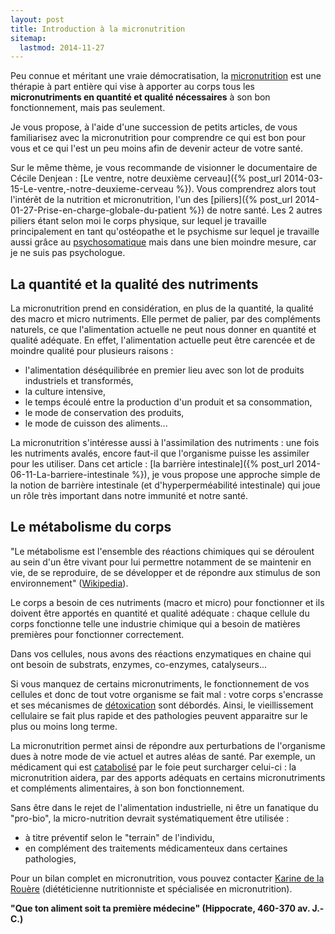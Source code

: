 ```yaml
---
layout: post
title: Introduction à la micronutrition
sitemap:
  lastmod: 2014-11-27
---
```


Peu connue et méritant une vraie démocratisation, la [micronutrition](http://fr.wikipedia.org/wiki/Micronutrition) est une thérapie à part entière
qui vise à apporter au corps tous les **micronutriments en quantité et qualité nécessaires** à son bon fonctionnement, mais pas seulement.

Je vous propose, à l'aide d'une succession de petits articles, de vous familiarisez avec la micronutrition pour comprendre ce qui est bon pour vous
et ce qui l'est un peu moins afin de devenir acteur de votre santé.

Sur le même thème, je vous recommande de visionner le documentaire de Cécile Denjean : [Le ventre, notre deuxième cerveau]({% post_url 2014-03-15-Le-ventre,-notre-deuxieme-cerveau %}).
Vous comprendrez alors tout l'intérêt de la nutrition et micronutrition, l'un des [piliers]({% post_url 2014-01-27-Prise-en-charge-globale-du-patient %}) de notre santé.
Les 2 autres piliers étant selon moi le corps physique, sur lequel je travaille principalement en tant qu'ostéopathe
et le psychisme sur lequel je travaille aussi grâce au [psychosomatique](https://fr.wikipedia.org/wiki/Psychosomatique) mais dans une bien moindre mesure, car je ne suis pas psychologue.

## La quantité et la qualité des nutriments

La micronutrition prend en considération, en plus de la quantité, la qualité des macro et micro nutriments.
Elle permet de palier, par des compléments naturels, ce que l'alimentation actuelle ne peut nous donner en quantité et qualité adéquate.
En effet, l'alimentation actuelle peut être carencée et de moindre qualité pour plusieurs raisons :

- l'alimentation déséquilibrée en premier lieu avec son lot de produits industriels et transformés, 
- la culture intensive,
- le temps écoulé entre la production d'un produit et sa consommation,
- le mode de conservation des produits,
- le mode de cuisson des aliments...

La micronutrition s'intéresse aussi à l'assimilation des nutriments :
une fois les nutriments avalés, encore faut-il que l'organisme puisse les assimiler pour les utiliser.
Dans cet article : [la barrière intestinale]({% post_url 2014-06-11-La-barriere-intestinale %}),
je vous propose une approche simple de la notion de barrière intestinale
(et d'hyperperméabilité intestinale) qui joue un rôle très important dans notre immunité et notre santé.

## Le métabolisme du corps

"Le métabolisme est l'ensemble des réactions chimiques qui se déroulent au sein d'un être vivant pour lui permettre
notamment de se maintenir en vie, de se reproduire, de se développer et de répondre aux stimulus de son environnement"
([Wikipedia](https://fr.wikipedia.org/wiki/M%C3%A9tabolisme)).

Le corps a besoin de ces nutriments (macro et micro) pour fonctionner et ils doivent être apportés en quantité et qualité adéquate :
chaque cellule du corps fonctionne telle une industrie chimique qui a besoin de matières premières pour fonctionner correctement.

Dans vos cellules, nous avons des réactions enzymatiques en chaine qui ont besoin de substrats, enzymes, co-enzymes, catalyseurs...

Si vous manquez de certains micronutriments, le fonctionnement de vos cellules et donc de tout votre organisme se fait mal :
votre corps s'encrasse et ses mécanismes de [détoxication](https://fr.wikipedia.org/wiki/D%C3%A9toxication) sont débordés.
Ainsi, le vieillissement cellulaire se fait plus rapide et des pathologies peuvent apparaitre sur le plus ou moins long terme.

La micronutrition permet ainsi de répondre aux perturbations de l'organisme dues à notre mode de vie actuel et autres aléas de santé.
Par exemple, un médicament qui est [catabolisé](https://fr.wikipedia.org/wiki/Catabolisme) par le foie peut surcharger celui-ci :
la micronutrition aidera, par des apports adéquats en certains micronutriments et compléments alimentaires, à son bon fonctionnement.

Sans être dans le rejet de l'alimentation industrielle, ni être un fanatique du "pro-bio", la micro-nutrition devrait systématiquement être utilisée :

- à titre préventif selon le "terrain" de l'individu,
- en complément des traitements médicamenteux dans certaines pathologies,

Pour un bilan complet en micronutrition, vous pouvez contacter [Karine de la Rouère](http://votre-coach-nutrition-paris.blogspot.fr/) (diététicienne nutritionniste et spécialisée en micronutrition).

**"Que ton aliment soit ta première médecine" (Hippocrate, 460-370 av. J.-C.)**
